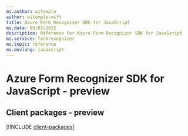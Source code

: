 ```yaml
---
ms.author: witemple
author: witemple-msft
title: Azure Form Recognizer SDK for JavaScript
ms.data: 09/07/2022
description: Reference for Azure Form Recognizer SDK for JavaScript
ms.service: formrecognizer
ms.topic: reference
ms.devlang: javascript
---
```

# Azure Form Recognizer SDK for JavaScript - preview

## Client packages - preview
[!INCLUDE [client-packages](form-recognizer-client-index.md)]